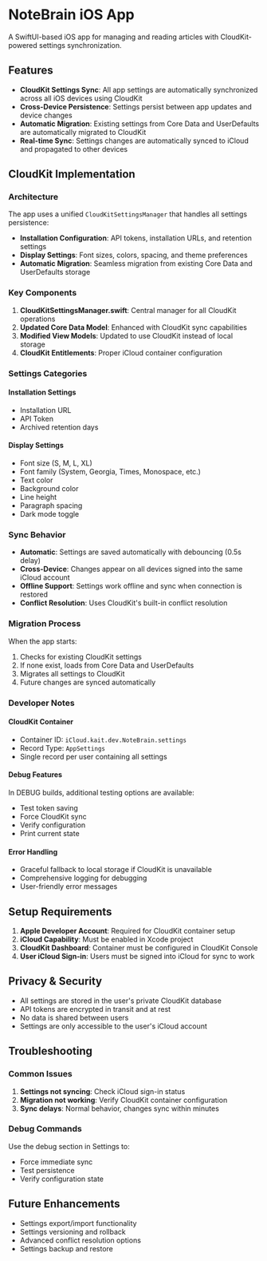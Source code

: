 # NoteBrain iOS App

A SwiftUI-based iOS app for managing and reading articles with CloudKit-powered settings synchronization.

## Features

- **CloudKit Settings Sync**: All app settings are automatically synchronized across all iOS devices using CloudKit
- **Cross-Device Persistence**: Settings persist between app updates and device changes
- **Automatic Migration**: Existing settings from Core Data and UserDefaults are automatically migrated to CloudKit
- **Real-time Sync**: Settings changes are automatically synced to iCloud and propagated to other devices

## CloudKit Implementation

### Architecture

The app uses a unified `CloudKitSettingsManager` that handles all settings persistence:

- **Installation Configuration**: API tokens, installation URLs, and retention settings
- **Display Settings**: Font sizes, colors, spacing, and theme preferences
- **Automatic Migration**: Seamless migration from existing Core Data and UserDefaults storage

### Key Components

1. **CloudKitSettingsManager.swift**: Central manager for all CloudKit operations
2. **Updated Core Data Model**: Enhanced with CloudKit sync capabilities
3. **Modified View Models**: Updated to use CloudKit instead of local storage
4. **CloudKit Entitlements**: Proper iCloud container configuration

### Settings Categories

#### Installation Settings
- Installation URL
- API Token
- Archived retention days

#### Display Settings
- Font size (S, M, L, XL)
- Font family (System, Georgia, Times, Monospace, etc.)
- Text color
- Background color
- Line height
- Paragraph spacing
- Dark mode toggle

### Sync Behavior

- **Automatic**: Settings are saved automatically with debouncing (0.5s delay)
- **Cross-Device**: Changes appear on all devices signed into the same iCloud account
- **Offline Support**: Settings work offline and sync when connection is restored
- **Conflict Resolution**: Uses CloudKit's built-in conflict resolution

### Migration Process

When the app starts:

1. Checks for existing CloudKit settings
2. If none exist, loads from Core Data and UserDefaults
3. Migrates all settings to CloudKit
4. Future changes are synced automatically

### Developer Notes

#### CloudKit Container
- Container ID: `iCloud.kait.dev.NoteBrain.settings`
- Record Type: `AppSettings`
- Single record per user containing all settings

#### Debug Features
In DEBUG builds, additional testing options are available:
- Test token saving
- Force CloudKit sync
- Verify configuration
- Print current state

#### Error Handling
- Graceful fallback to local storage if CloudKit is unavailable
- Comprehensive logging for debugging
- User-friendly error messages

## Setup Requirements

1. **Apple Developer Account**: Required for CloudKit container setup
2. **iCloud Capability**: Must be enabled in Xcode project
3. **CloudKit Dashboard**: Container must be configured in CloudKit Console
4. **User iCloud Sign-in**: Users must be signed into iCloud for sync to work

## Privacy & Security

- All settings are stored in the user's private CloudKit database
- API tokens are encrypted in transit and at rest
- No data is shared between users
- Settings are only accessible to the user's iCloud account

## Troubleshooting

### Common Issues

1. **Settings not syncing**: Check iCloud sign-in status
2. **Migration not working**: Verify CloudKit container configuration
3. **Sync delays**: Normal behavior, changes sync within minutes

### Debug Commands

Use the debug section in Settings to:
- Force immediate sync
- Test persistence
- Verify configuration state

## Future Enhancements

- Settings export/import functionality
- Settings versioning and rollback
- Advanced conflict resolution options
- Settings backup and restore 